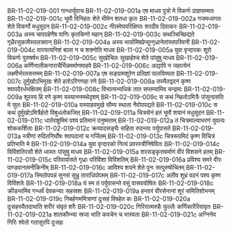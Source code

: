 BR-11-02-019-001  गान्धार्युवाच
BR-11-02-019-001a एष माधव पुत्रो मे विकर्णः प्राज्ञसम्मतः
BR-11-02-019-001c भूमौ विनिहतः शेते भीमेन शतधा कृतः
BR-11-02-019-002a गजमध्यगतः शेते विकर्णो मधुसूदन
BR-11-02-019-002c नीलमेघपरिक्षिप्तः शरदीव दिवाकरः
BR-11-02-019-003a अस्य चापग्रहेणैष पाणिः कृतकिणो महान्
BR-11-02-019-003c कथञ्चिच्छिद्यते गृध्रैरत्तुकामैस्तलत्रवान्
BR-11-02-019-004a अस्य भार्यामिषप्रेप्सून्गृध्रानेतांस्तपस्विनी
BR-11-02-019-004c वारयत्यनिशं बाला न च शक्नोति माधव
BR-11-02-019-005a युवा वृन्दारकः शूरो विकर्णः पुरुषर्षभ
BR-11-02-019-005c सुखोचितः सुखार्हश्च शेते पांसुषु माधव
BR-11-02-019-006a कर्णिनालीकनाराचैर्भिन्नमर्माणमाहवे
BR-11-02-019-006c अद्यापि न जहात्येनं लक्ष्मीर्भरतसत्तमम्
BR-11-02-019-007a एष सङ्ग्रामशूरेण प्रतिज्ञां पालयिष्यता
BR-11-02-019-007c दुर्मुखोऽभिमुखः शेते हतोऽरिगणहा रणे
BR-11-02-019-008a तस्यैतद्वदनं कृष्ण श्वापदैरर्धभक्षितम्
BR-11-02-019-008c विभात्यभ्यधिकं तात सप्तम्यामिव चन्द्रमाः
BR-11-02-019-009a शूरस्य हि रणे कृष्ण यस्याननमथेदृशम्
BR-11-02-019-009c स कथं निहतोऽमित्रैः पांसून्ग्रसति मे सुतः
BR-11-02-019-010a यस्याहवमुखे सौम्य स्थाता नैवोपपद्यते
BR-11-02-019-010c स कथं दुर्मुखोऽमित्रैर्हतो विबुधलोकजित्
BR-11-02-019-011a चित्रसेनं हतं भूमौ शयानं मधुसूदन
BR-11-02-019-011c धार्तराष्ट्रमिमं पश्य प्रतिमानं दनुष्मताम्
BR-11-02-019-012a तं चित्रमाल्याभरणं युवत्यः शोककर्शिताः
BR-11-02-019-012c क्रव्यादसङ्घैः सहिता रुदन्त्यः पर्युपासते
BR-11-02-019-013a स्त्रीणां रुदितनिर्घोषः श्वापदानां च गर्जितम्
BR-11-02-019-013c चित्ररूपमिदं कृष्ण विचित्रं प्रतिभाति मे
BR-11-02-019-014a युवा वृन्दारको नित्यं प्रवरस्त्रीनिषेवितः
BR-11-02-019-014c विविंशतिरसौ शेते ध्वस्तः पांसुषु माधव
BR-11-02-019-015a शरसङ्कृत्तवर्माणं वीरं विशसने हतम्
BR-11-02-019-015c परिवार्यासते गृध्राः परिविंशा विविंशतिम्
BR-11-02-019-016a प्रविश्य समरे वीरः पाण्डवानामनीकिनीम्
BR-11-02-019-016c आविश्य शयने शेते पुनः सत्पुरुषोचितम्
BR-11-02-019-017a स्मितोपपन्नं सुनसं सुभ्रु ताराधिपोपमम्
BR-11-02-019-017c अतीव शुभ्रं वदनं पश्य कृष्ण विविंशतेः
BR-11-02-019-018a यं स्म तं पर्युपासन्ते वसुं वासवयोषितः
BR-11-02-019-018c क्रीडन्तमिव गन्धर्वं देवकन्याः सहस्रशः
BR-11-02-019-019a हन्तारं वीरसेनानां शूरं समितिशोभनम्
BR-11-02-019-019c निबर्हणममित्राणां दुःसहं विषहेत कः
BR-11-02-019-020a दुःसहस्यैतदाभाति शरीरं संवृतं शरैः
BR-11-02-019-020c गिरिरात्मरुहैः फुल्लैः कर्णिकारैरिवावृतः
BR-11-02-019-021a शातकौम्भ्या स्रजा भाति कवचेन च भास्वता
BR-11-02-019-021c अग्निनेव गिरिः श्वेतो गतासुरपि दुःसहः
